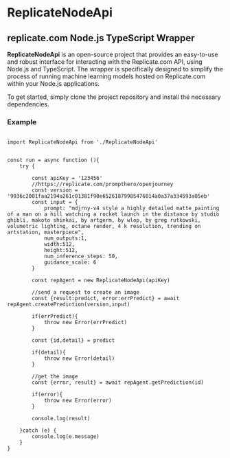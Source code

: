 # ReplicateNodeApi

## replicate.com Node.js TypeScript Wrapper

**ReplicateNodeApi** is an open-source project that provides an easy-to-use and robust interface for interacting with the Replicate.com API, using Node.js and TypeScript. The wrapper is specifically designed to simplify the process of running machine learning models hosted on Replicate.com within your Node.js applications.

To get started, simply clone the project repository and install the necessary dependencies.



### Example


```

import ReplicateNodeApi from './ReplicateNodeApi'


const run = async function (){
    try {

        const apiKey = '123456'
        //https://replicate.com/prompthero/openjourney
        const version = '9936c2001faa2194a261c01381f90e65261879985476014a0a37a334593a05eb'
        const input = {
            prompt: "mdjrny-v4 style a highly detailed matte painting of a man on a hill watching a rocket launch in the distance by studio ghibli, makoto shinkai, by artgerm, by wlop, by greg rutkowski, volumetric lighting, octane render, 4 k resolution, trending on artstation, masterpiece",
            num_outputs:1,
            width:512,
            height:512,
            num_inference_steps: 50,
            guidance_scale: 6
        }

        const repAgent = new ReplicateNodeApi(apiKey)
        
        //send a request to create an image
        const {result:predict, error:errPredict} = await repAgent.createPrediction(version,input)

        if(errPredict){
            throw new Error(errPredict)
        }

        const {id,detail} = predict

        if(detail){
            throw new Error(detail)
        }

        //get the image
        const {error, result} = await repAgent.getPrediction(id)

        if(error){
            throw new Error(error)
        }
        
        console.log(result)

    }catch (e) {
        console.log(e.message)
    }
}

```